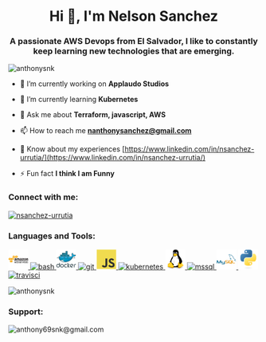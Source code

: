 <h1 align="center">Hi 👋, I'm Nelson Sanchez</h1>
<h3 align="center">A passionate AWS Devops from El Salvador, I like to constantly keep learning new technologies that are emerging.</h3>

<p align="left"> <img src="https://komarev.com/ghpvc/?username=anthonysnk&label=Profile%20views&color=0e75b6&style=flat" alt="anthonysnk" /> </p>

- 🔭 I’m currently working on **Applaudo Studios**

- 🌱 I’m currently learning **Kubernetes**

- 💬 Ask me about **Terraform, javascript, AWS**

- 📫 How to reach me **nanthonysanchez@gmail.com**

- 📄 Know about my experiences [https://www.linkedin.com/in/nsanchez-urrutia/](https://www.linkedin.com/in/nsanchez-urrutia/)

- ⚡ Fun fact **I think I am Funny**

<h3 align="left">Connect with me:</h3>
<p align="left">
<a href="https://linkedin.com/in/nsanchez-urrutia" target="blank"><img align="center" src="https://raw.githubusercontent.com/rahuldkjain/github-profile-readme-generator/neutral-icons/src/images/icons/Social/linked-in-alt.svg" alt="nsanchez-urrutia" height="30" width="40" /></a>
</p>

<h3 align="left">Languages and Tools:</h3>
<p align="left"> <a href="https://aws.amazon.com" target="_blank"> <img src="https://raw.githubusercontent.com/devicons/devicon/master/icons/amazonwebservices/amazonwebservices-original-wordmark.svg" alt="aws" width="40" height="40"/> </a> <a href="https://www.gnu.org/software/bash/" target="_blank"> <img src="https://www.vectorlogo.zone/logos/gnu_bash/gnu_bash-icon.svg" alt="bash" width="40" height="40"/> </a> <a href="https://www.docker.com/" target="_blank"> <img src="https://raw.githubusercontent.com/devicons/devicon/master/icons/docker/docker-original-wordmark.svg" alt="docker" width="40" height="40"/> </a> <a href="https://git-scm.com/" target="_blank"> <img src="https://www.vectorlogo.zone/logos/git-scm/git-scm-icon.svg" alt="git" width="40" height="40"/> </a> <a href="https://developer.mozilla.org/en-US/docs/Web/JavaScript" target="_blank"> <img src="https://raw.githubusercontent.com/devicons/devicon/master/icons/javascript/javascript-original.svg" alt="javascript" width="40" height="40"/> </a> <a href="https://kubernetes.io" target="_blank"> <img src="https://www.vectorlogo.zone/logos/kubernetes/kubernetes-icon.svg" alt="kubernetes" width="40" height="40"/> </a> <a href="https://www.linux.org/" target="_blank"> <img src="https://raw.githubusercontent.com/devicons/devicon/master/icons/linux/linux-original.svg" alt="linux" width="40" height="40"/> </a> <a href="https://www.microsoft.com/en-us/sql-server" target="_blank"> <img src="https://cdn.worldvectorlogo.com/logos/microsoft-sql-server.svg" alt="mssql" width="40" height="40"/> </a> <a href="https://www.mysql.com/" target="_blank"> <img src="https://raw.githubusercontent.com/devicons/devicon/master/icons/mysql/mysql-original-wordmark.svg" alt="mysql" width="40" height="40"/> </a> <a href="https://www.python.org" target="_blank"> <img src="https://raw.githubusercontent.com/devicons/devicon/master/icons/python/python-original.svg" alt="python" width="40" height="40"/> </a> <a href="https://travis-ci.org" target="_blank"> <img src="https://www.vectorlogo.zone/logos/travis-ci/travis-ci-icon.svg" alt="travisci" width="40" height="40"/> </a> </p>

<p><img align="center" src="https://github-readme-stats.vercel.app/api/top-langs?username=anthonysnk&show_icons=true&locale=en&layout=compact" alt="anthonysnk" /></p>

<h3 align="left">Support:</h3>
<p><a href="https://www.buymeacoffee.com/anthonysnk?"> <img align="left" src="https://cdn.buymeacoffee.com/buttons/v2/default-yellow.png" height="50" width="210" alt="anthony69snk@gmail.com" /></a></p><br><br>
